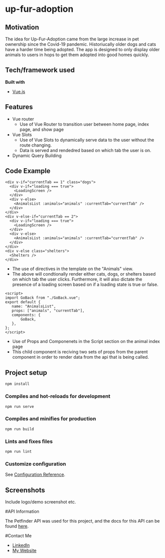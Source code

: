 # up-fur-adoption

## Motivation
The idea for Up-Fur-Adoption came from the large increase in pet ownership since the Covid-19 pandemic. Historiucally older dogs and cats have a harder time being adopted. The app is designed to only display older animals to users in hops to get them adopted into good homes quickly. 


## Tech/framework used
<b>Built with</b>
- [Vue.js](https://vuejs.org/)

## Features
- Vue router
    - Use of Vue Router to transition user between home page, index page, and show page
- Vue Slots
    - Use of Vue Slots to dynamically serve data to the user without the route changing. 
    - Data is served and rendedred based on which tab the user is on. 
- Dynamic Query Building

## Code Example

```
<div v-if="currentTab == 1" class="dogs">
  <div v-if="loading === true">
    <LoadingScreen />
  </div>
  <div v-else>
    <AnimalsList :animals="animals" :currentTab="currentTab" />
  </div>
</div>
<div v-else-if="currentTab == 2">
  <div v-if="loading === true">
    <LoadingScreen />
  </div>
  <div v-else>
    <AnimalsList :animals="animals" :currentTab="currentTab" />
  </div>
</div>
<div v-else class="shelters">
  <Shelters />
</div>
 ```
 - The use of directives in the template on the "Animals" view. 
 - The above will condtionally render either cats, dogs, or shelters based on which tab the user clicks. Furthermore, it will also dictate the presence of a loading screen based on if a loading state is true or false. 
 
 ```
 <script>
import GoBack from "./GoBack.vue";
export default {
	name: "AnimalsList",
	props: ["animals", "currentTab"],
	components: {
		GoBack,
	},
};
</script>
```
- Use of Props and Componenets in the Script section on the animal index page
- This child component is reciving two sets of props from the parent component in order to render data from the api that is being called.  



## Project setup
```
npm install
```

### Compiles and hot-reloads for development
```
npm run serve
```

### Compiles and minifies for production
```
npm run build
```

### Lints and fixes files
```
npm run lint
```

### Customize configuration
See [Configuration Reference](https://cli.vuejs.org/config/).

 
## Screenshots
Include logo/demo screenshot etc.


#API Information

The Petfinder API was used for this project, and the docs for this API can be found [here](https://www.petfinder.com/developers/v2/docs/). 

#Contact Me
- [LinkedIn](https://www.linkedin.com/in/philip-haines/)
- [My Website](https://philiphaines.com)
